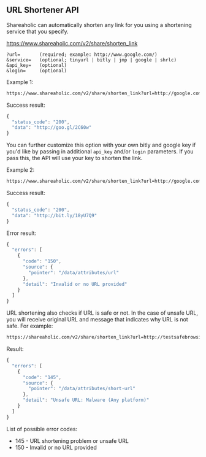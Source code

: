 URL Shortener API
---

Shareaholic can automatically shorten any link for you using a shortening service that you specify.

  https://www.shareaholic.com/v2/share/shorten_link

    ?url=       (required; example: http://www.google.com/)
    &service=   (optional; tinyurl | bitly | jmp | google | shrlc)
    &api_key=   (optional)
    &login=     (optional)

Example 1:

```html
https://www.shareaholic.com/v2/share/shorten_link?url=http://google.com/&service=google
```

Success result:

```javascript
{
  "status_code": "200",
  "data": "http://goo.gl/2C60w"
}
```

You can further customize this option with your own bitly and google key if you'd like by passing in additional `api_key` and/or `login` parameters. If you pass this, the API will use your key to shorten the link.

Example 2:

```html
https://www.shareaholic.com/v2/share/shorten_link?url=http://google.com/&service=bitly&api_key=[INSERT YOUR BITLY API KEY]&login=[INSERT YOUR BITLY LOGIN]
```

Success result:
  
```javascript
{
  "status_code": "200",
  "data": "http://bit.ly/18yU7Q9"
}
```

Error result:

```javascript
{
  "errors": [
    {
      "code": "150",
      "source": {
        "pointer": "/data/attributes/url"
      },
      "detail": "Invalid or no URL provided"
    }
  ]
}
```

URL shortening also checks if URL is safe or not. In the case of unsafe URL, you will receive original URL and message that indicates why URL is not safe. For example:

```html
https://shareaholic.com/v2/share/shorten_link?url=http://testsafebrowsing.appspot.com/apiv4/ANY_PLATFORM/MALWARE/URL/&service=google
```

Result:

```javascript
{
  "errors": [
    {
      "code": "145",
      "source": {
        "pointer": "/data/attributes/short-url"
      },
      "detail": "Unsafe URL: Malware (Any platform)"
    }
  ]
}
```

List of possible error codes:

- 145 - URL shortening problem or unsafe URL
- 150 - Invalid or no URL provided

